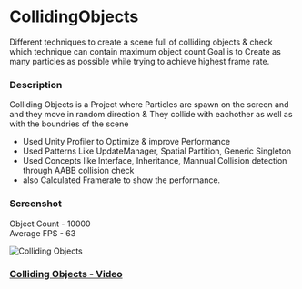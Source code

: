 # CollidingObjects
Different techniques to create a scene full of colliding objects &amp; check which technique can contain maximum object count
Goal is to Create as many particles as possible while trying to achieve highest frame rate.

### Description
Colliding Objects is a Project where Particles are spawn on the screen and and they move in random direction & They collide with eachother as well as with the boundries of the scene

- Used Unity Profiler to Optimize & improve Performance
- Used Patterns Like UpdateManager, Spatial Partition, Generic Singleton
- Used Concepts like Interface, Inheritance, Mannual Collision detection through AABB collision check
- also Calculated Framerate to show the performance.

### Screenshot
Object Count - 10000 <br>
Average FPS - 63

 ![Colliding Objects](https://github.com/user-attachments/assets/0001dd6e-9967-4557-81c4-9b1f56e2b076)

### [Colliding Objects - Video](https://youtu.be/WKyC2S6R7cE)
